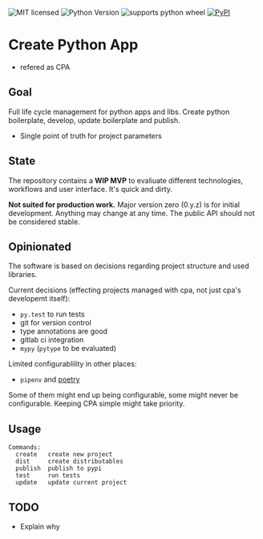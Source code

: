 ![MIT licensed](https://img.shields.io/github/license/FlorianLudwig/cpa?style=flat-square)
![Python Version](https://img.shields.io/pypi/pyversions/cpa?style=flat-square)
![supports python wheel](https://img.shields.io/pypi/wheel/cpa?style=flat-square )
[![PyPI](https://img.shields.io/pypi/v/cpa?style=flat-square)](https://pypi.org/project/cpa/)


# Create Python App

 * refered as CPA

## Goal

Full life cycle management for python apps and libs.  Create python boilerplate, develop, update boilerplate and publish.

 * Single point of truth for project parameters


## State

The repository contains a **WIP MVP** to evaliuate different technologies, workflows and user interface.  It's quick and dirty.

**Not suited for production work.**  Major version zero (0.y.z) is for initial development. Anything may change at any time. The public API should not be considered stable.


## Opinionated

The software is based on decisions regarding project structure and
used libraries.

Current decisions (effecting projects managed with cpa, not just cpa's developemt itself):

 * `py.test` to run tests
 * git for version control
 * type annotations are good
 * gitlab ci integration
 * `mypy` (`pytype` to be evaluated)

Limited configurablility in other places:

 * `pipenv` and [poetry](https://poetry.eustace.io/)

Some of them might end up being configurable, some might never be configurable.
Keeping CPA simple might take priority.

## Usage

```
Commands:
  create   create new project
  dist     create distributables
  publish  publish to pypi
  test     run tests
  update   update current project
```


## TODO

 * Explain why
